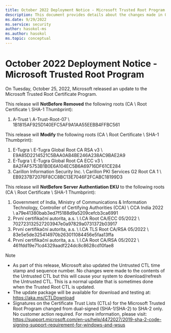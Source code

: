 ```yaml
---
title: October 2022 Deployment Notice - Microsoft Trusted Root Program 
description: This document provides details about the changes made in October 2022 to the root store.
ms.date: 9/29/2022
ms.service: security
author: hasokol-ms
ms.author: hasokol
ms.topic: conceptual
---
```


# October 2022 Deployment Notice - Microsoft Trusted Root Program 

On Tuesday, October 25, 2022, Microsoft released an update to the Microsoft Trusted Root Certificate Program.

This release will **NotBefore Removed** the following roots (CA \ Root Certificate \ SHA-1 Thumbprint):
1. A-Trust	\\ A-Trust-Root-07 \\	1B1815AF925D140EFC5AF9A1AA55EEBB4FFBC561

This release will **Modify** the following roots (CA \ Root Certificate \ SHA-1 Thumbprint):
1. E-Tugra	\\ E-Tugra Global Root CA RSA v3	\\ E9A85D2214521C5BAA0AB4BE246A238AC9BAE2A9
2. E-Tugra	\\ E-Tugra Global Root CA ECC v3	\\ 8A2FAF5753B1B0E6A104EC5B6A69716DF61CE284
3. Carillon Information Security Inc.	\\ Carillon PKI Services G2 Root CA 1 \\	EB9237B72076F8CC8BC13E7046F2FCABC18199D3

This release will **NotBefore Server Authentiation EKU** to the following roots (CA \ Root Certificate \ SHA-1 Thumbprint):
1. Government of India, Ministry of Communications & Information Technology, Controller of Certifying Authorities (CCA)	\\ CCA India 2022	\\ a79e41380bab3ed7f5188d9a5209cefcb3ca6991
2. První certifikační autorita, a.s.	\\ I.CA Root CA/ECC 05/2022	\\ 702723132527203947e0a97829a0731372b03917
3. První certifikační autorita, a.s.	\\ I.CA TLS Root CA/RSA 05/2022	\\ 83e5e5de325414970b263011084456e5faa13ffa
4. První certifikační autorita, a.s.	\\ I.CA Root CA/RSA 05/2022	\\ 461fdd19e71cd4329aadf224dc8c8628cd10fae8


>[!NOTE]
> * As part of this release, Microsoft also updated the Untrusted CTL time stamp and sequence number. No changes were made to the contents of the Untrusted CTL but this will cause your system to download/refresh the Untrusted CTL. This is a normal update that is sometimes done when the Trusted Root CTL is updated.
> * The update package will be available for download and testing at: <https://aka.ms/CTLDownload>
> * Signatures on the Certificate Trust Lists (CTLs) for the Microsoft Trusted Root Program changed from dual-signed (SHA-1/SHA-2) to SHA-2 only. No customer action required. For more information, please visit: <https://support.microsoft.com/en-us/help/4472027/2019-sha-2-code-signing-support-requirement-for-windows-and-wsus>
